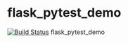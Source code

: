 # flask_pytest_demo

[![Build Status](https://travis-ci.org/piperck/flask_pytest_demo.svg?branch=master)](https://travis-ci.org/piperck/flask_pytest_demo)
flask_pytest_demo